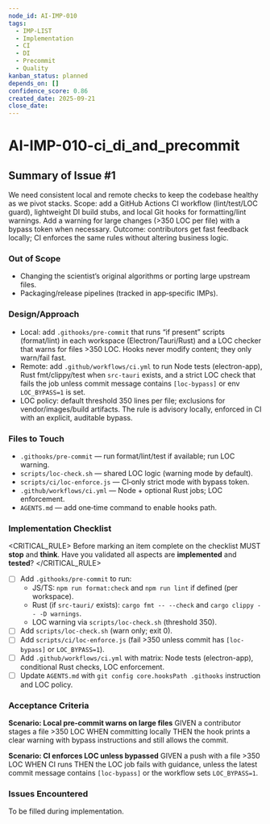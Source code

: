 ```yaml
---
node_id: AI-IMP-010
tags:
  - IMP-LIST
  - Implementation
  - CI
  - DI
  - Precommit
  - Quality
kanban_status: planned
depends_on: []
confidence_score: 0.86
created_date: 2025-09-21
close_date:
--- 
```


# AI-IMP-010-ci_di_and_precommit

## Summary of Issue #1
We need consistent local and remote checks to keep the codebase healthy as we pivot stacks. Scope: add a GitHub Actions CI workflow (lint/test/LOC guard), lightweight DI build stubs, and local Git hooks for formatting/lint warnings. Add a warning for large changes (>350 LOC per file) with a bypass token when necessary. Outcome: contributors get fast feedback locally; CI enforces the same rules without altering business logic.

### Out of Scope 
- Changing the scientist’s original algorithms or porting large upstream files.
- Packaging/release pipelines (tracked in app‑specific IMPs).

### Design/Approach  
- Local: add `.githooks/pre-commit` that runs “if present” scripts (format/lint) in each workspace (Electron/Tauri/Rust) and a LOC checker that warns for files >350 LOC. Hooks never modify content; they only warn/fail fast.
- Remote: add `.github/workflows/ci.yml` to run Node tests (electron-app), Rust fmt/clippy/test when `src-tauri` exists, and a strict LOC check that fails the job unless commit message contains `[loc-bypass]` or env `LOC_BYPASS=1` is set.
- LOC policy: default threshold 350 lines per file; exclusions for vendor/images/build artifacts. The rule is advisory locally, enforced in CI with an explicit, auditable bypass.

### Files to Touch
- `.githooks/pre-commit` — run format/lint/test if available; run LOC warning.
- `scripts/loc-check.sh` — shared LOC logic (warning mode by default).
- `scripts/ci/loc-enforce.js` — CI‑only strict mode with bypass token.
- `.github/workflows/ci.yml` — Node + optional Rust jobs; LOC enforcement.
- `AGENTS.md` — add one‑time command to enable hooks path.

### Implementation Checklist

<CRITICAL_RULE>
Before marking an item complete on the checklist MUST **stop** and **think**. Have you validated all aspects are **implemented** and **tested**? 
</CRITICAL_RULE> 

- [ ] Add `.githooks/pre-commit` to run:
  - JS/TS: `npm run format:check` and `npm run lint` if defined (per workspace).
  - Rust (if `src-tauri/` exists): `cargo fmt -- --check` and `cargo clippy -- -D warnings`.
  - LOC warning via `scripts/loc-check.sh` (threshold 350).
- [ ] Add `scripts/loc-check.sh` (warn only; exit 0).
- [ ] Add `scripts/ci/loc-enforce.js` (fail >350 unless commit has `[loc-bypass]` or `LOC_BYPASS=1`).
- [ ] Add `.github/workflows/ci.yml` with matrix: Node tests (electron-app), conditional Rust checks, LOC enforcement.
- [ ] Update `AGENTS.md` with `git config core.hooksPath .githooks` instruction and LOC policy.

### Acceptance Criteria
**Scenario: Local pre‑commit warns on large files**
GIVEN a contributor stages a file >350 LOC
WHEN committing locally
THEN the hook prints a clear warning with bypass instructions and still allows the commit.

**Scenario: CI enforces LOC unless bypassed**
GIVEN a push with a file >350 LOC
WHEN CI runs
THEN the LOC job fails with guidance, unless the latest commit message contains `[loc-bypass]` or the workflow sets `LOC_BYPASS=1`.

### Issues Encountered 
To be filled during implementation.

